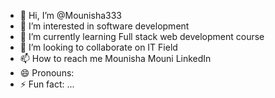 - 👋 Hi, I’m @Mounisha333
- 👀 I’m interested in software development 
- 🌱 I’m currently learning Full stack web development course 
- 💞️ I’m looking to collaborate on IT Field 
- 📫 How to reach me Mounisha Mouni LinkedIn 
- 😄 Pronouns: 
- ⚡ Fun fact: ...

<!---
Mounisha333/Mounisha333 is a ✨ special ✨ repository because its `README.md` (this file) appears on your GitHub profile.
You can click the Preview link to take a look at your changes.
--->

